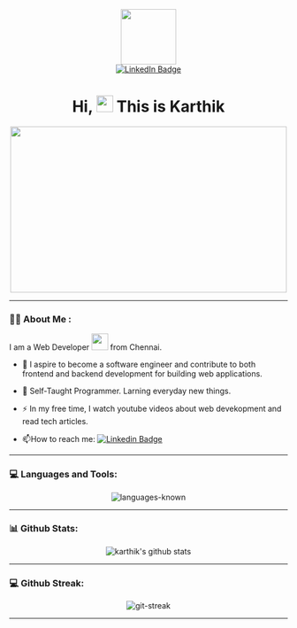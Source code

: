 <div id="header" align="center">
  <img src="https://media.giphy.com/media/M9gbBd9nbDrOTu1Mqx/giphy.gif" width="100"/>
</div>

<div id="badges" align="center">
  <a href="http://www.linkedin.com/in/karthik-m007">
    <img src="https://img.shields.io/badge/LinkedIn-blue?style=for-the-badge&logo=linkedin&logoColor=white" alt="LinkedIn Badge"/>
  </a>
</div>
<div id="header" align="center">
  <img src="https://komarev.com/ghpvc/?username=karthik-m96&style=flat-square&color=blue" alt=""/>
</div>
<h1 align="center">
  Hi, 
  <img src="https://media.giphy.com/media/hvRJCLFzcasrR4ia7z/giphy.gif" width="30px"/>
  This is Karthik
</h1>
<div align="center">
  <img src="https://media.giphy.com/media/dWesBcTLavkZuG35MI/giphy.gif" width="500" height="300"/>
</div>

---

### :man_technologist: About Me :

I am a Web Developer <img src="https://media.giphy.com/media/WUlplcMpOCEmTGBtBW/giphy.gif" width="30"> from Chennai.

- :telescope: I aspire to become a software engineer and contribute to both frontend and backend development for building web applications.

- :seedling: Self-Taught Programmer. Larning everyday new things.

- :zap: In my free time, I watch youtube videos about web devekopment and read tech articles.

- :mailbox:How to reach me: [![Linkedin Badge](https://img.shields.io/badge/LinkedIn-blue?style=flat&logo=Linkedin&logoColor=white)](http://www.linkedin.com/in/karthik-m007)

---

### :computer: Languages and Tools:
<div align="center">
<img src="https://skillicons.dev/icons?i=vscode,html,css,tailwind,sass,js,react,nextjs,nodejs,git,github,mysql,mongodb&theme=dark" alt="languages-known" />
</div>

---

### :bar_chart: Github Stats:
<div align="center">
<img src="https://github-readme-stats.vercel.app/api?username=karthik-m96&theme=buefy&show_icons=true" alt="karthik's github stats" />
</div>

---

### :computer: Github Streak:
<div align="center">
<img src=https://streak-stats.demolab.com/?user=karthik-m96" alt="git-streak" align="center"/>
</div>

---
